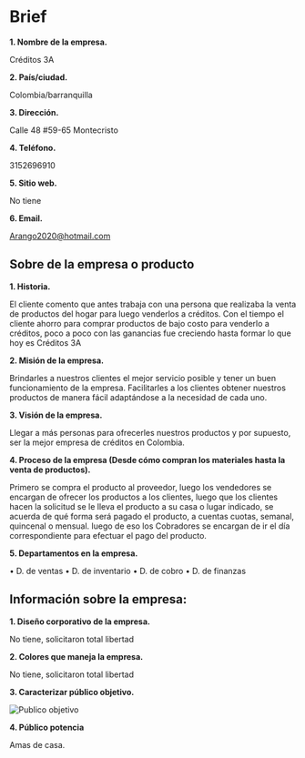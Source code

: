 # Brief

**1. Nombre de la empresa.**

Créditos 3A 


**2. País/ciudad.**

Colombia/barranquilla


**3. Dirección.**

Calle 48 #59-65 Montecristo 


**4. Teléfono.**

3152696910


**5. Sitio web.**

No tiene 


**6. Email.**

Arango2020@hotmail.com


## Sobre de la empresa o producto

**1. Historia.**

El cliente comento que antes trabaja con una persona que realizaba la venta de productos del hogar para luego venderlos a créditos. Con el tiempo el cliente ahorro para comprar productos de bajo costo para venderlo a créditos, poco a poco con las ganancias fue creciendo hasta formar lo que hoy es Créditos 3A


**2. Misión de la empresa.**

Brindarles a nuestros clientes el mejor servicio posible y tener un buen funcionamiento de la empresa. Facilitarles a los clientes obtener nuestros productos de manera fácil adaptándose a la necesidad de cada uno.


**3. Visión de la empresa.**

Llegar a más personas para ofrecerles nuestros productos y por supuesto, ser la mejor empresa de créditos en Colombia.


**4. Proceso de la empresa (Desde cómo compran los materiales hasta la venta de productos).**

Primero se compra el producto al proveedor, luego los vendedores se encargan de ofrecer los productos a los clientes, luego que los clientes hacen la solicitud se le lleva el producto a su casa o lugar indicado, se acuerda de qué forma será pagado el producto, a cuentas cuotas, semanal, quincenal o mensual. luego de eso los Cobradores se encargan de ir el día correspondiente para efectuar el pago del producto.


**5. Departamentos en la empresa.**

•	D. de ventas 
•	D. de inventario
•	D. de cobro 
•	D. de finanzas 


## Información sobre la empresa:

**1. Diseño corporativo de la empresa.**

No tiene, solicitaron total libertad 


**2. Colores que maneja la empresa.**

No tiene, solicitaron total libertad 


**3. Caracterizar público objetivo.**

![Publico objetivo](https://i.imgur.com/IvGe2u1.png)


**4. Público potencia**

Amas de casa.
